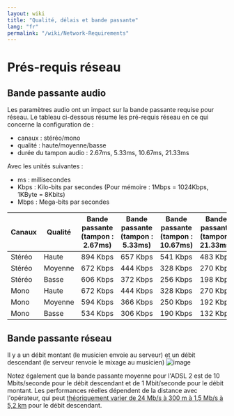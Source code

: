 ```yaml
---
layout: wiki
title: "Qualité, délais et bande passante"
lang: "fr"
permalink: "/wiki/Network-Requirements"
---
```


# Prés-requis réseau

## Bande passante audio

Les paramètres audio ont un impact sur la bande passante requise pour réseau. Le tableau ci-dessous résume les pré-requis réseau en ce qui concerne la configuration de :

* canaux : stéréo/mono
* qualité : haute/moyenne/basse
* durée du tampon audio : 2.67ms, 5.33ms, 10.67ms, 21.33ms

Avec les unités suivantes :

* ms : millisecondes
* Kbps : Kilo-bits par secondes (Pour mémoire : 1Mbps = 1024Kbps, 1KByte = 8Kbits)
* Mbps : Mega-bits par secondes

| Canaux  | Qualité | Bande passante (tampon : 2.67ms) |  Bande passante (tampon : 5.33ms) | Bande passante (tampon : 10.67ms) | Bande passante (tampon : 21.33ms) |
| --------- | ------- | -------- | -------- | -------- | -------- |
| Stéréo    | Haute   | 894 Kbps | 657 Kbps | 541 Kbps | 483 Kbps |
| Stéréo    | Moyenne | 672 Kbps | 444 Kbps | 328 Kbps | 270 Kbps |
| Stéréo    | Basse   | 606 Kbps | 372 Kbps | 256 Kbps | 198 Kbps |
| Mono      | Haute   | 672 Kbps | 444 Kbps | 328 Kbps | 270 Kbps |
| Mono      | Moyenne | 594 Kbps | 366 Kbps | 250 Kbps | 192 Kbps |
| Mono      | Basse   | 534 Kbps | 306 Kbps | 190 Kbps | 132 Kbps |

## Bande passante réseau

Il y a un débit montant (le musicien envoie au serveur) et un débit descendant (le serveur renvoie le mixage au musicien) ![image](https://user-images.githubusercontent.com/9108457/100272270-1bced000-2f5b-11eb-87d6-59531470be91.png)

Notez également que la bande passante moyenne pour l'ADSL 2 est de 10 Mbits/seconde pour le débit descendant et de 1 Mbit/seconde pour le débit montant. Les performances réelles dépendent de la distance avec l'opérateur, qui peut [théoriquement varier de 24 Mb/s à 300 m à 1,5 Mb/s à 5,2 km](https://fr.wikipedia.org/wiki/ADSL#Estimation_du_d%C3%A9bit_maximal_r%C3%A9el_en_fonction_de_la_longueur_de_la_ligne) pour le débit descendant.


